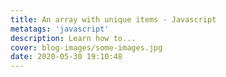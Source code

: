 ```yaml
---
title: An array with unique items - Javascript
metatags: 'javascript'
description: Learn how to...
cover: blog-images/some-images.jpg
date: 2020-05-30 19:10:48
---
```

